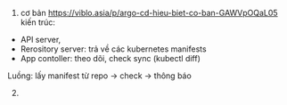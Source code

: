 
1. cơ bản
https://viblo.asia/p/argo-cd-hieu-biet-co-ban-GAWVpOQaL05
kiến trúc: 
- API server, 
- Rerository server: trả về các kubernetes manifests 
- App contoller: theo dõi, check sync (kubectl diff)

Luồng: lấy manifest từ repo -> check -> thông báo

2. 